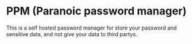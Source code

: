 # PPM (Paranoic password manager)

This is a self hosted password manager for store your password
and sensitive data, and not give your data to third partys.
